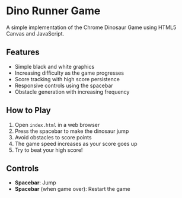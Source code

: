 # Dino Runner Game

A simple implementation of the Chrome Dinosaur Game using HTML5 Canvas and JavaScript.

## Features

- Simple black and white graphics
- Increasing difficulty as the game progresses
- Score tracking with high score persistence
- Responsive controls using the spacebar
- Obstacle generation with increasing frequency

## How to Play

1. Open `index.html` in a web browser
2. Press the spacebar to make the dinosaur jump
3. Avoid obstacles to score points
4. The game speed increases as your score goes up
5. Try to beat your high score!

## Controls

- **Spacebar**: Jump
- **Spacebar** (when game over): Restart the game